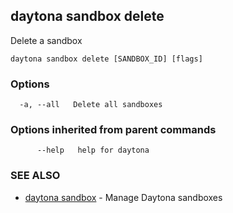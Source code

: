 ## daytona sandbox delete

Delete a sandbox

```
daytona sandbox delete [SANDBOX_ID] [flags]
```

### Options

```
  -a, --all   Delete all sandboxes
```

### Options inherited from parent commands

```
      --help   help for daytona
```

### SEE ALSO

- [daytona sandbox](daytona_sandbox.md)  - Manage Daytona sandboxes
